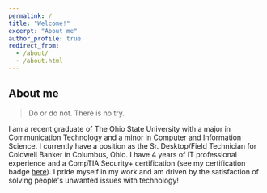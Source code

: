 ```yaml
---
permalink: /
title: "Welcome!"
excerpt: "About me"
author_profile: true
redirect_from: 
  - /about/
  - /about.html
---
```


About me
------
> Do or do not. There is no try.

I am a recent graduate of The Ohio State University with a major in Communication Technology and a minor in Computer and Information Science. I currently have a position as the Sr. Desktop/Field Technician for Coldwell Banker in Columbus, Ohio. I have 4 years of IT professional experience and a CompTIA Security+ certification (see my certification badge [here](https://www.youracclaim.com/badges/7eff1275-0e5d-4ff1-9663-7972415d2cb8?)). I pride myself in my work and am driven by the satisfaction of solving people's unwanted issues with technology!


